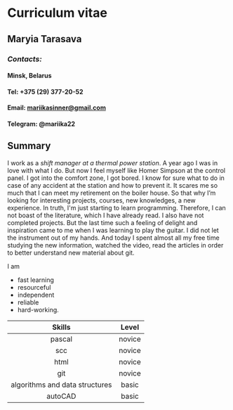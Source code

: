 # Curriculum vitae

## Maryia Tarasava

### *Contacts:*

#### Minsk, Belarus

#### Tel: +375 (29) 377-20-52  

#### Email: mariikasinner@gmail.com

#### Telegram: @mariika22

## Summary

I work as a *shift manager at a thermal power station*. A year ago I was in love with what I do. But now I feel myself like Homer Simpson at the control panel. I got into the comfort zone, I got bored. I know for sure what to do in  case of any accident at the station and how to prevent it.  It scares me so much that I can meet my retirement on the boiler house. So that why I’m looking for interesting projects, courses, new knowledges, a new experience. In truth, I'm just starting to learn programming. Therefore, I can not boast of the literature, which I have already read. I also have not completed projects. But the last time such a feeling of delight and inspiration came to me when I was learning to play the guitar. I did not let the instrument out of my hands. And today I spent almost all my free time studying the new information, watched the video, read the articles in order to better understand new material about git.

I am

- fast learning
- resourceful
- independent
- reliable
- hard-working.

Skills | Level
:---------:|:---------:
pascal|novice
scc|novice
html|novice
git|novice
algorithms and data structures|basic
autoCAD|basic

